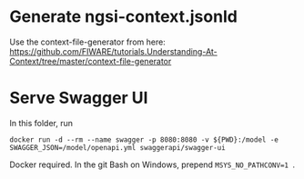 # Generate ngsi-context.jsonld

Use the context-file-generator from here: https://github.com/FIWARE/tutorials.Understanding-At-Context/tree/master/context-file-generator

# Serve Swagger UI

In this folder, run

```
docker run -d --rm --name swagger -p 8080:8080 -v ${PWD}:/model -e SWAGGER_JSON=/model/openapi.yml swaggerapi/swagger-ui
```

Docker required. In the git Bash on Windows, prepend `MSYS_NO_PATHCONV=1 `.

